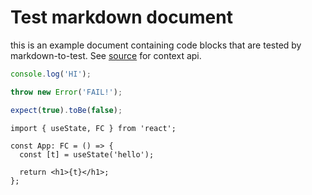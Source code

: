 # Test markdown document

this is an example document containing code blocks that are tested
by markdown-to-test. See [source](https://github.com/Xiphe/markdown-to-test/blob/main/JestExample.md?plain=1) for context api.

<!--
title: logs to console
before: |
  import { jest } from '@jest/globals';
  jest.spyOn(console, 'log').mockImplementationOnce(() => {});
after: expect(console.log).toHaveBeenCalledTimes(1);
-->

```js
console.log('HI');
```

<!--
title: error example
before: 'expect(() => {'
after: '}).toThrowErrorMatchingInlineSnapshot(`"FAIL!"`);'
-->

```mjs
throw new Error('FAIL!');
```

<!-- ignore: true -->

```cjs
expect(true).toBe(false);
```

<!--
title: renders react element
before: import { create } from 'react-test-renderer';
lang: js
after: |
  const element = create(<App />);

  expect(element.toJSON()).toEqual({
    type: 'h1',
    props: {},
    children: ['hello'],
  });
-->

```tsx
import { useState, FC } from 'react';

const App: FC = () => {
  const [t] = useState('hello');

  return <h1>{t}</h1>;
};
```
